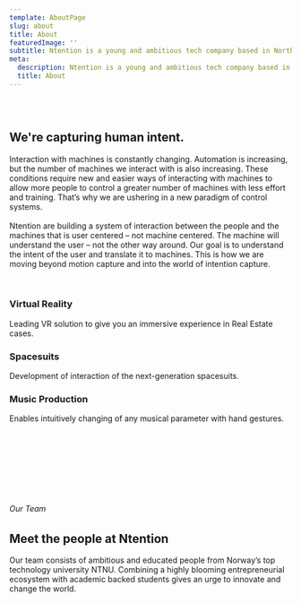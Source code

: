 ```yaml
---
template: AboutPage
slug: about
title: About
featuredImage: ''
subtitle: Ntention is a young and ambitious tech company based in Northern Europe, Norway. Our work strives to enhance human-machine interaction and develop intuitive interaction systems.
meta:
  description: Ntention is a young and ambitious tech company based in Northern Europe, Norway. Our work strives to enhance human-machine interaction and develop intuitive interaction systems.
  title: About
---
```


&nbsp;

<div class="section space-100t">
    <div class="column">
    <h2>We're capturing human intent.</h2>
    </div>
    <div class="column">
    Interaction with machines is constantly changing. Automation is increasing, but the number of machines we interact with is also increasing. These conditions require new and easier ways of interacting with machines to allow more people to control a greater number of machines with less effort and training. That’s why we are ushering in a new paradigm of control systems.<br></br>
    Ntention are building a system of interaction between the people and the machines that is user centered – not machine centered. The machine will understand the user – not the other way around. Our goal is to understand the intent of the user and translate it to machines. This is how we are moving beyond motion capture and into the world of intention capture.
    </div>
</div>

&nbsp;

<div class="taCenter section space-100t">
  <div class="column3">
    <h3>Virtual Reality</h3>
    Leading VR solution to give you an immersive experience in Real Estate cases.
  </div>
  <div class="column3">
    <h3>Spacesuits</h3>
    <span>Development of interaction of the next-generation spacesuits.</span>
  </div>
  <div class="column3">
  <h3>Music Production</h3>
  Enables intuitively changing of any musical parameter with hand gestures.
  </div>
</div>

&nbsp;

&nbsp;

&nbsp;

&nbsp;

<div class="taLeft section">
    <div class="container">
        <h6>Our Team</h6>
        <h2>Meet the people at Ntention</h2>
        <div class="container skinnier left">
        Our team consists of ambitious and educated people from Norway’s top technology university NTNU. Combining a highly blooming entrepreneurial ecosystem with academic backed students gives an urge to innovate and change the world.
        </div>
    </div>
</div>

&nbsp;
